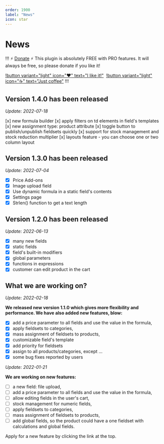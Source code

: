 ```yaml
---
order: 1900
label: "News"
icon: star
---
```


# News
!!! :zap: [Donate](https://www.paypal.com/donate/?hosted_button_id=5DNZK72H5YCBY) :zap:
This plugin is absolutely FREE with PRO features. It will always be free, so please donate if you like it!

[!button variant="light" icon=":heart:" text="I like it!"](https://www.paypal.com/donate/?hosted_button_id=5DNZK72H5YCBY)&nbsp;
[!button variant="light" icon=":coffee:" text="Just coffee"](https://www.buymeacoffee.com/piatkowski)
!!!
## Version 1.4.0 has been released
*Update: 2022-07-18*

[x] new formula builder
[x] apply filters on td elements in field's templates
[x] new assignment type: product attribute
[x] toggle button to publish/unpublish fieldsets quickly
[x] support for stock management and stock reduction multiplier
[x] layouts feature - you can choose one or two column layout

## Version 1.3.0 has been released
*Update: 2022-07-04*

- [X] Price Add-ons
- [X] Image upload field
- [X] Use dynamic formula in a static field's contents
- [X] Settings page
- [X] Strlen() function to get a text length

## Version 1.2.0 has been released
*Update: 2022-06-13*

- [X] many new fields
- [X] static fields
- [X] field's built-in modifiers
- [X] global parameters
- [X] functions in expressions
- [X] customer can edit product in the cart

## What we are working on?
*Update: 2022-02-18*

**We released new version 1.1.0 which gives more flexibility and performance.
We have also added new features, blow:**

- [X] add a price parameter to all fields and use the value in the formula,
- [X] apply fieldsets to categories,
- [X] mass assignment of fieldsets to products,
- [X] customizable field's template
- [X] add priority for fieldsets
- [X] assign to all products/categories, except ...
- [X] some bug fixes reported by users

*Update: 2022-01-21*

**We are working on new features:**
- [ ] a new field: file upload,
- [ ] add a price parameter to all fields and use the value in the formula,
- [ ] allow editing fields in the user's cart,
- [ ] stock management for numeric fields,
- [ ] apply fieldsets to categories,
- [ ] mass assignment of fieldsets to products,
- [ ] add global fields, so the product could have a one fieldset with calculations and global fields.

Apply for a new feature by clicking the link at the top.